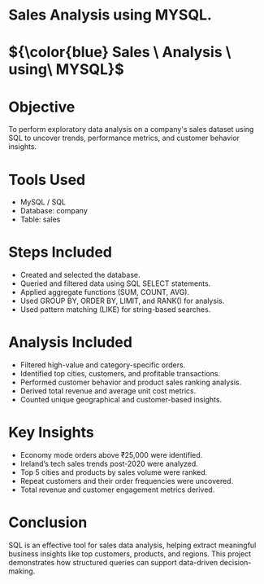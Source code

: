 # Sales Analysis using MYSQL.

# ${\color{blue} Sales \ Analysis \ using\ MYSQL}$

# Objective
To perform exploratory data analysis on a company's sales dataset using SQL to uncover trends, performance metrics, and customer behavior insights.

# Tools Used
- MySQL / SQL
- Database: company
- Table: sales

# Steps Included
- Created and selected the database.
- Queried and filtered data using SQL SELECT statements.
- Applied aggregate functions (SUM, COUNT, AVG).
- Used GROUP BY, ORDER BY, LIMIT, and RANK() for analysis.
- Used pattern matching (LIKE) for string-based searches.

# Analysis Included
- Filtered high-value and category-specific orders.
- Identified top cities, customers, and profitable transactions.
- Performed customer behavior and product sales ranking analysis.
- Derived total revenue and average unit cost metrics.
- Counted unique geographical and customer-based insights.

# Key Insights
- Economy mode orders above ₹25,000 were identified.
- Ireland’s tech sales trends post-2020 were analyzed.
- Top 5 cities and products by sales volume were ranked.
- Repeat customers and their order frequencies were uncovered.
- Total revenue and customer engagement metrics derived.

# Conclusion
SQL is an effective tool for sales data analysis, helping extract meaningful business insights like top customers, products, and regions. This project demonstrates how structured queries can support data-driven decision-making.

